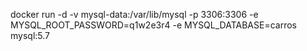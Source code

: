 docker run -d -v mysql-data:/var/lib/mysql -p 3306:3306     -e MYSQL_ROOT_PASSWORD=q1w2e3r4 -e MYSQL_DATABASE=carros  mysql:5.7